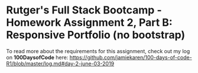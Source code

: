 # Rutger's Full Stack Bootcamp - Homework Assignment 2, Part B: Responsive Portfolio (no bootstrap)

To read more about the requirements for this assignment, check out my log on **100DaysofCode** here:
https://github.com/jamiekaren/100-days-of-code-R1/blob/master/log.md#day-2-june-03-2019 
